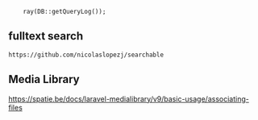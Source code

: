         ray(DB::getQueryLog());

## fulltext search

    https://github.com/nicolaslopezj/searchable

## Media Library

   https://spatie.be/docs/laravel-medialibrary/v9/basic-usage/associating-files
